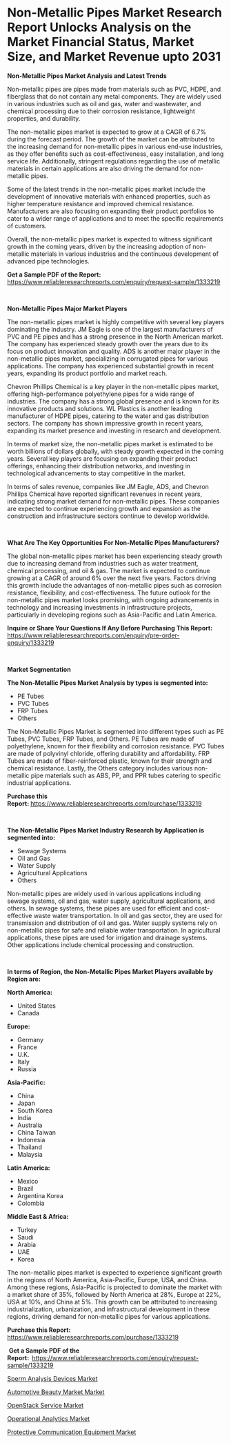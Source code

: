 <p><h1>Non-Metallic Pipes Market Research Report Unlocks Analysis on the Market Financial Status, Market Size, and Market Revenue upto 2031</h1></p><p><strong>Non-Metallic Pipes Market Analysis and Latest Trends</strong></p>
<p><p>Non-metallic pipes are pipes made from materials such as PVC, HDPE, and fiberglass that do not contain any metal components. They are widely used in various industries such as oil and gas, water and wastewater, and chemical processing due to their corrosion resistance, lightweight properties, and durability.</p><p>The non-metallic pipes market is expected to grow at a CAGR of 6.7% during the forecast period. The growth of the market can be attributed to the increasing demand for non-metallic pipes in various end-use industries, as they offer benefits such as cost-effectiveness, easy installation, and long service life. Additionally, stringent regulations regarding the use of metallic materials in certain applications are also driving the demand for non-metallic pipes.</p><p>Some of the latest trends in the non-metallic pipes market include the development of innovative materials with enhanced properties, such as higher temperature resistance and improved chemical resistance. Manufacturers are also focusing on expanding their product portfolios to cater to a wider range of applications and to meet the specific requirements of customers.</p><p>Overall, the non-metallic pipes market is expected to witness significant growth in the coming years, driven by the increasing adoption of non-metallic materials in various industries and the continuous development of advanced pipe technologies.</p></p>
<p><strong>Get a Sample PDF of the Report:&nbsp;</strong> <a href="https://www.reliableresearchreports.com/enquiry/request-sample/1333219">https://www.reliableresearchreports.com/enquiry/request-sample/1333219</a></p>
<p>&nbsp;</p>
<p><strong>Non-Metallic Pipes Major Market Players</strong></p>
<p><p>The non-metallic pipes market is highly competitive with several key players dominating the industry. JM Eagle is one of the largest manufacturers of PVC and PE pipes and has a strong presence in the North American market. The company has experienced steady growth over the years due to its focus on product innovation and quality. ADS is another major player in the non-metallic pipes market, specializing in corrugated pipes for various applications. The company has experienced substantial growth in recent years, expanding its product portfolio and market reach.</p><p>Chevron Phillips Chemical is a key player in the non-metallic pipes market, offering high-performance polyethylene pipes for a wide range of industries. The company has a strong global presence and is known for its innovative products and solutions. WL Plastics is another leading manufacturer of HDPE pipes, catering to the water and gas distribution sectors. The company has shown impressive growth in recent years, expanding its market presence and investing in research and development.</p><p>In terms of market size, the non-metallic pipes market is estimated to be worth billions of dollars globally, with steady growth expected in the coming years. Several key players are focusing on expanding their product offerings, enhancing their distribution networks, and investing in technological advancements to stay competitive in the market.</p><p>In terms of sales revenue, companies like JM Eagle, ADS, and Chevron Phillips Chemical have reported significant revenues in recent years, indicating strong market demand for non-metallic pipes. These companies are expected to continue experiencing growth and expansion as the construction and infrastructure sectors continue to develop worldwide.</p></p>
<p>&nbsp;</p>
<p><strong>What Are The Key Opportunities For Non-Metallic Pipes Manufacturers?</strong></p>
<p><p>The global non-metallic pipes market has been experiencing steady growth due to increasing demand from industries such as water treatment, chemical processing, and oil & gas. The market is expected to continue growing at a CAGR of around 6% over the next five years. Factors driving this growth include the advantages of non-metallic pipes such as corrosion resistance, flexibility, and cost-effectiveness. The future outlook for the non-metallic pipes market looks promising, with ongoing advancements in technology and increasing investments in infrastructure projects, particularly in developing regions such as Asia-Pacific and Latin America.</p></p>
<p><strong>Inquire or Share Your Questions If Any Before Purchasing This Report:</strong> <a href="https://www.reliableresearchreports.com/enquiry/pre-order-enquiry/1333219">https://www.reliableresearchreports.com/enquiry/pre-order-enquiry/1333219</a></p>
<p>&nbsp;</p>
<p><strong>Market Segmentation</strong></p>
<p><strong>The Non-Metallic Pipes Market Analysis by types is segmented into:</strong></p>
<p><ul><li>PE Tubes</li><li>PVC Tubes</li><li>FRP Tubes</li><li>Others</li></ul></p>
<p><p>The Non-Metallic Pipes Market is segmented into different types such as PE Tubes, PVC Tubes, FRP Tubes, and Others. PE Tubes are made of polyethylene, known for their flexibility and corrosion resistance. PVC Tubes are made of polyvinyl chloride, offering durability and affordability. FRP Tubes are made of fiber-reinforced plastic, known for their strength and chemical resistance. Lastly, the Others category includes various non-metallic pipe materials such as ABS, PP, and PPR tubes catering to specific industrial applications.</p></p>
<p><strong>Purchase this Report:&nbsp;</strong><a href="https://www.reliableresearchreports.com/purchase/1333219">https://www.reliableresearchreports.com/purchase/1333219</a></p>
<p>&nbsp;</p>
<p><strong>The Non-Metallic Pipes Market Industry Research by Application is segmented into:</strong></p>
<p><ul><li>Sewage Systems</li><li>Oil and Gas</li><li>Water Supply</li><li>Agricultural Applications</li><li>Others</li></ul></p>
<p><p>Non-metallic pipes are widely used in various applications including sewage systems, oil and gas, water supply, agricultural applications, and others. In sewage systems, these pipes are used for efficient and cost-effective waste water transportation. In oil and gas sector, they are used for transmission and distribution of oil and gas. Water supply systems rely on non-metallic pipes for safe and reliable water transportation. In agricultural applications, these pipes are used for irrigation and drainage systems. Other applications include chemical processing and construction.</p></p>
<p>&nbsp;</p>
<p><strong>In terms of Region, the Non-Metallic Pipes Market Players available by Region are:</strong></p>
<p>
    <p> <strong> North America: </strong>
        <ul>
            <li>United States</li>
            <li>Canada</li>
        </ul>
        </p> 
    <p> <strong> Europe: </strong>
        <ul>
            <li>Germany</li>
            <li>France</li>
            <li>U.K.</li>
            <li>Italy</li>
            <li>Russia</li>
        </ul>
        </p> 
    <p> <strong> Asia-Pacific: </strong>
        <ul>
            <li>China</li>
            <li>Japan</li>
            <li>South Korea</li>
            <li>India</li>
            <li>Australia</li>
            <li>China Taiwan</li>
            <li>Indonesia</li>
            <li>Thailand</li>
            <li>Malaysia</li>
        </ul>
        </p> 
    <p> <strong> Latin America: </strong>
        <ul>
            <li>Mexico</li>
            <li>Brazil</li>
            <li>Argentina Korea</li>
            <li>Colombia</li>
        </ul>
        </p> 
    <p> <strong> Middle East & Africa: </strong>
        <ul>
            <li>Turkey</li>
            <li>Saudi</li>
            <li>Arabia</li>
            <li>UAE</li>
            <li>Korea</li>
        </ul>
    </p>
    </p>
<p><p>The non-metallic pipes market is expected to experience significant growth in the regions of North America, Asia-Pacific, Europe, USA, and China. Among these regions, Asia-Pacific is projected to dominate the market with a market share of 35%, followed by North America at 28%, Europe at 22%, USA at 10%, and China at 5%. This growth can be attributed to increasing industrialization, urbanization, and infrastructural development in these regions, driving demand for non-metallic pipes for various applications.</p></p>
<p><strong>Purchase this Report: </strong><a href="https://www.reliableresearchreports.com/purchase/1333219">https://www.reliableresearchreports.com/purchase/1333219</a></p>
<p>&nbsp;<strong>Get a Sample PDF of the Report:&nbsp;&nbsp;</strong><a href="https://www.reliableresearchreports.com/enquiry/request-sample/1333219">https://www.reliableresearchreports.com/enquiry/request-sample/1333219</a></p>
<p><strong></strong></p>
<p><p><a href="https://issuu.com/reportprime-2/docs/sperm-analysis-devices-market-size-2030.pptx">Sperm Analysis Devices Market</a></p><p><a href="https://medium.com/@andreametcalfe66/automotive-beauty-market-market-competitive-analysis-market-trends-and-forecast-to-2031-44a87ebeae0b">Automotive Beauty Market Market</a></p><p><a href="https://medium.com/@kathrynlynch04/openstack-service-market-analysis-and-sze-forecasted-for-period-from-2024-to-2031-f89f418c66b2">OpenStack Service Market</a></p><p><a href="https://medium.com/@kathrynlynch04/operational-analytics-market-trends-and-market-analysis-forecasted-for-period-2024-2031-dbc858fd37d1">Operational Analytics Market</a></p><p><a href="https://issuu.com/reportprime-2/docs/protective-communication-equipment-market-size-203">Protective Communication Equipment Market</a></p></p>